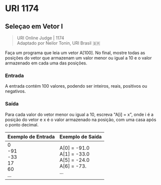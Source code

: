 # URI 1174

## Seleçao em Vetor I

>URI Online Judge | 1174  
>Adaptado por Neilor Tonin, URI Brasil :brazil:  

Faça um programa que leia um vetor A[100]. No final, mostre todas as posições do vetor que armazenam um valor menor ou igual a 10 e o valor armazenado em cada uma das posições.  

### Entrada

A entrada contém 100 valores, podendo ser inteiros, reais, positivos ou negativos.  

### Saída

Para cada valor do vetor menor ou igual a 10, escreva "A[i] = x", onde i é a posição do vetor e x é o valor armazenado na posição, com uma casa após o ponto decimal.  

| Exemplo de Entrada                 | Exemplo de Saída                                                   |
| ---------------------------------- | ------------------------------------------------------------------ |
| 0<br>-91<br>-33<br>17<br>60<br>... | A[0] = -91.0<br>A[1] = -33.0<br>A[5] = -24.0<br>A[6] = -73.<br>... |
